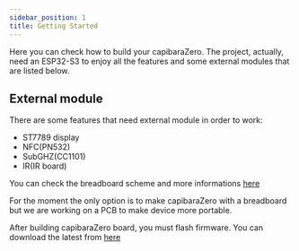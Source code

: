 ```yaml
---
sidebar_position: 1
title: Getting Started
---
```


Here you can check how to build your capibaraZero. The project, actually, need an ESP32-S3 to enjoy all the features and some external modules that are listed below.
<!-- In order to build your capibaraZero you need to buy some modules. The project was born to be run in an ESP32-S3 to enjoy all the features but you can also easily adapt source to run on others ESP boards.  -->

<!-- Here a table with (theoretically) supported features for each boards:

|    Board    |     WiFi attack    |       Bluetooth     |         NFC        |        SubGHZ      |         IR         | USB |
|-------------|--------------------|---------------------|--------------------|--------------------|--------------------|-----|
|   ESP8266   | :white_check_mark: |         :x:         | :white_check_mark: | :white_check_mark: | :white_check_mark: | :x: |
|    ESP32    | :white_check_mark: |  :white_check_mark: | :white_check_mark: | :white_check_mark: | :white_check_mark: | :x: |
|   ESP32S2   | :white_check_mark: |         :x:         | :white_check_mark: | :white_check_mark: | :white_check_mark: | :white_check_mark: |
|   ESP32S3   | :white_check_mark: |  :white_check_mark: | :white_check_mark: | :white_check_mark: | :white_check_mark: | :white_check_mark: |
|  ESP32C3/C6 | :white_check_mark: |  :white_check_mark: | :white_check_mark: | :white_check_mark: | :white_check_mark: | :x: |

As you can see, the best platform is the ESP32S3 but if you need something smaller, for example, you can go for the ESP32C3/C6.

If you want to use others platform you have to follow this guide. -->

## External module

There are some features that need external module in order to work:

- ST7789 display
- NFC(PN532)
- SubGHZ(CC1101)
- IR(IR board)

You can check the breadboard scheme and more informations [here](/docs/docs/scheme/circuit)

For the moment the only option is to make capibaraZero with a breadboard but we are working on a PCB to make device more portable.

After building capibaraZero board, you must flash firmware. You can download the latest from [here](https://github.com/CapibaraZero/fw/releases/)